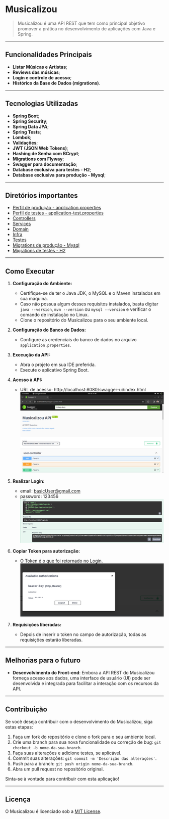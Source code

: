 # Musicalizou

> Musicalizou é uma API REST que tem como principal objetivo promover a prática no desenvolvimento de aplicações com Java e Spring.


---
## Funcionalidades Principais

- **Listar Músicas e Artistas**;
- **Reviews das músicas**;
- **Login e controle de acesso**;
- **Histórico da Base de Dados (migrations)**.


---
## Tecnologias Utilizadas

- **Spring Boot**; 
- **Spring Security**;
- **Spring Data JPA**;
- **Spring Tests**;
- **Lombok**;
- **Validações**;
- **JWT (JSON Web Tokens)**;
- **Hashing de Senha com BCrypt**;
- **Migrations com Flyway**;
- **Swagger para documentação**;
- **Database exclusiva para testes - H2**;
- **Database exclusiva para produção - Mysql**;


---
## Diretórios importantes

- [Perfil de produção - application.properties](src/main/resources/application.properties)
- [Perfil de testes - application-test.properties](src/test/resources/application-test.properties)
- [Controllers](src/main/java/com/music/review/app/controllers)
- [Services](src/main/java/com/music/review/app/services)
- [Domain](src/main/java/com/music/review/app/domain)
- [Infra](src/main/java/com/music/review/app/infra)
- [Testes](src/test/java/com/music/review/app/controllers)
- [Migrations de produção - Mysql](src/main/resources/db/migration/mysql)
- [Migrations de testes - H2](src/main/resources/db/migration/h2)

---
## Como Executar

1. **Configuração do Ambiente:**
    - Certifique-se de ter o Java JDK, o MySQL e o Maven instalados em sua máquina.
    - Caso não possua algum desses requisitos instalados, basta digitar `java --version`, `mvn --version` ou `mysql --version` e verificar o comando de instalação no Linux.
    - Clone o repositório do Musicalizou para o seu ambiente local.

2. **Configuração do Banco de Dados:**
    - Configure as credenciais do banco de dados no arquivo `application.properties`.

3. **Execução da API:**
    - Abra o projeto em sua IDE preferida.
    - Execute o aplicativo Spring Boot.

4. **Acesso à API:**
    - URL de acesso: http://localhost:8080/swagger-ui/index.html
    ![telaInicial](images/telaInicialSwagger.png)

5. **Realizar Login:**
    - email: basicUser@gmail.com
    - password: 123456
    ![loginExample](images/loginExample.png)

7. **Copiar Token para autorização:**
   - O Token é o que foi retornado
    no Login.
    ![tokenExample](images/tokenExample.png)

9. **Requisições liberadas:**
    - Depois de inserir o token no campo de autorização,
    todas as requisições estarão liberadas.

---
## Melhorias para o futuro

- **Desenvolvimento do Front-end**: Embora a API REST do Musicalizou forneça acesso aos dados, uma interface de usuário (UI) pode ser desenvolvida e integrada para facilitar a interação com os recursos da API.


---
## Contribuição

Se você deseja contribuir com o desenvolvimento do Musicalizou, siga estas etapas:

1. Faça um fork do repositório e clone o fork para o seu ambiente local.
2. Crie uma branch para sua nova funcionalidade ou correção de bug: `git checkout -b nome-da-sua-branch`.
3. Faça suas alterações e adicione testes, se aplicável.
4. Commit suas alterações: `git commit -m 'Descrição das alterações'`.
5. Push para a branch: `git push origin nome-da-sua-branch`.
6. Abra um pull request no repositório original.

Sinta-se à vontade para contribuir com esta aplicação!


---
## Licença

O Musicalizou é licenciado sob a [MIT License](LICENSE).
